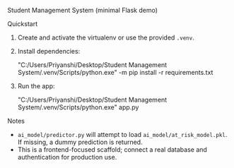 Student Management System (minimal Flask demo)

Quickstart

1. Create and activate the virtualenv or use the provided `.venv`.
2. Install dependencies:

   "C:/Users/Priyanshi/Desktop/Student Management System/.venv/Scripts/python.exe" -m pip install -r requirements.txt

3. Run the app:

   "C:/Users/Priyanshi/Desktop/Student Management System/.venv/Scripts/python.exe" app.py

Notes

- `ai_model/predictor.py` will attempt to load `ai_model/at_risk_model.pkl`. If missing, a dummy prediction is returned.
- This is a frontend-focused scaffold; connect a real database and authentication for production use.
